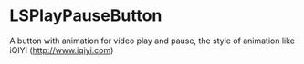 # LSPlayPauseButton
A button with animation for video play and pause, the style of animation like iQIYI (http://www.iqiyi.com)

